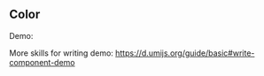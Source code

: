 ## Color

Demo:

[comment]: <> (```tsx)

[comment]: <> (import React from 'react';)

[comment]: <> (import { Foo } from '@webapp-suite/elements-react';)

[comment]: <> (export default &#40;&#41; => <Foo title="First Demo" />;)

[comment]: <> (```)

More skills for writing demo: https://d.umijs.org/guide/basic#write-component-demo
